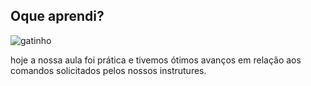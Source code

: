 ## Oque aprendi?

![gatinho](https://media0.giphy.com/media/v1.Y2lkPTc5MGI3NjExbzZhOXNoYnNxZm1zejV3bG43eHhkYTluOHZwbXk1YXY4OXQybXZiZSZlcD12MV9pbnRlcm5hbF9naWZfYnlfaWQmY3Q9Zw/ES4Vcv8zWfIt2/giphy.gif)

 hoje a nossa aula foi prática e tivemos ótimos avanços em relação aos comandos solicitados pelos nossos instrutures.
 
